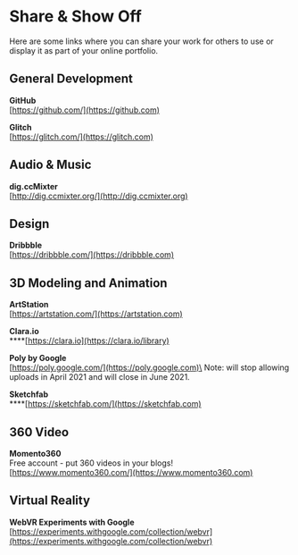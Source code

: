 # Share & Show Off

Here are some links where you can share your work for others to use or display it as part of your online portfolio.

## General Development

**GitHub**\
[https://github.com/](https://github.com)

**Glitch**\
[https://glitch.com/](https://glitch.com)

## Audio & Music

**dig.ccMixter**\
[http://dig.ccmixter.org/](http://dig.ccmixter.org)

## Design

**Dribbble**\
[https://dribbble.com/](https://dribbble.com)

## 3D Modeling and Animation

**ArtStation**\
[https://artstation.com/](https://artstation.com)

**Clara.io**\
****[https://clara.io](https://clara.io/library)

**Poly by Google**\
[https://poly.google.com/](https://poly.google.com)\
Note: will stop allowing uploads in April 2021 and will close in June 2021.

**Sketchfab**\
****[https://sketchfab.com/](https://sketchfab.com)

## 360 Video

**Momento360**\
Free account - put 360 videos in your blogs!\
[https://www.momento360.com/](https://www.momento360.com)

## Virtual Reality

**WebVR Experiments with Google**\
[https://experiments.withgoogle.com/collection/webvr](https://experiments.withgoogle.com/collection/webvr)
